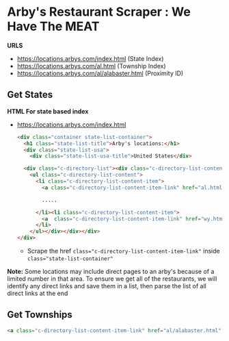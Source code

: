 


# Arby's Restaurant Scraper : We Have The MEAT



**URLS**
-  https://locations.arbys.com/index.html (State Index)
-  https://locations.arbys.com/al.html (Township Index)
-  https://locations.arbys.com/al/alabaster.html (Proximity ID)



## Get States

**HTML For state based index**
- https://locations.arbys.com/index.html


  ```HTML
  <div class="container state-list-container">
    <h1 class="state-list-title">Arby's locations:</h1>
    <div class="state-list-usa">
      <div class="state-list-usa-title">United States</div>

    <div class="c-directory-list"><div class="c-directory-list-content-wrapper">
      <ul class="c-directory-list-content">
        <li class="c-directory-list-content-item">
          <a class="c-directory-list-content-item-link" href="al.html" data-yext-tracked="true">Alabama</a>

          .....

        </li><li class="c-directory-list-content-item">
          <a  class="c-directory-list-content-item-link" href="wy.html" data-yext-tracked="true">Wyoming</a>
        </li>
      </ul></div></div></div>
  </div>


  ```
  - Scrape the href `class="c-directory-list-content-item-link"` inside `class="state-list-container"`


**Note:**
Some locations may include direct pages to an arby's because of a limited number in that area. To ensure we get all of the restaurants, we will identify any direct links and save them in a list, then parse the list of all direct links at the end

## Get Townships


``` HTML
<a class="c-directory-list-content-item-link" href="al/alabaster.html" data-yext-tracked="true">Alabaster</a>

```
